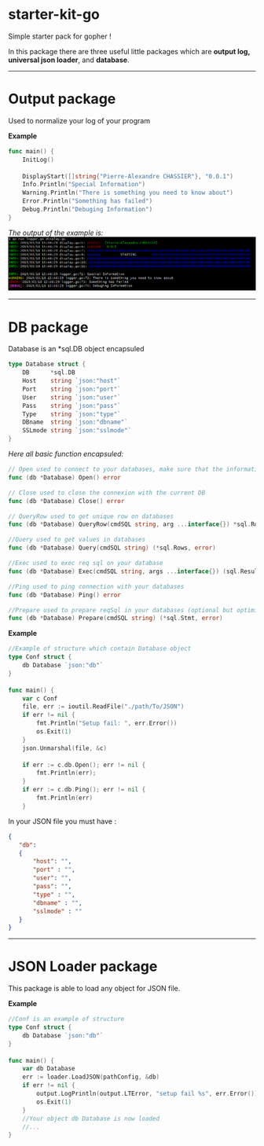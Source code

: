 # starter-kit-go
Simple starter pack for gopher !

In this package there are three useful little packages which are **output log, universal json loader**, and **database**.

****

# Output package

Used to normalize your log of your program

**Example**
```go
func main() {
	InitLog()

	DisplayStart([]string{"Pierre-Alexandre CHASSIER"}, "0.0.1")
	Info.Println("Special Information")
	Warning.Println("There is something you need to know about")
	Error.Println("Something has failed")
	Debug.Println("Debuging Information")
}
```
*The output of the example is:*
![output package loader](./logger.png)

***

# DB package

Database is an *sql.DB object encapsuled

```go
type Database struct {
	DB      *sql.DB
	Host    string `json:"host"`
	Port    string `json:"port"`
	User    string `json:"user"`
	Pass    string `json:"pass"`
	Type    string `json:"type"`
	DBname  string `json:"dbname"`
	SSLmode string `json:"sslmode"`
}
```
*Here all basic function encapsuled:*
```go
// Open used to connect to your databases, make sure that the information exist (SSLMode "sslmode=disable")
func (db *Database) Open() error
```
```go
// Close used to close the connexion with the current DB
func (db *Database) Close() error
```

```go
// QueryRow used to get unique row on databases
func (db *Database) QueryRow(cmdSQL string, arg ...interface{}) *sql.Row
```

```go
//Query used to get values in databases
func (db *Database) Query(cmdSQL string) (*sql.Rows, error)
```

```go
//Exec used to exec req sql on your database
func (db *Database) Exec(cmdSQL string, args ...interface{}) (sql.Result, error)
```

```go
//Ping used to ping connection with your databases
func (db *Database) Ping() error
```

```go
//Prepare used to prepare reqSql in your databases (optional but optimised if your cmdSql will return lot of datas)
func (db *Database) Prepare(cmdSQL string) (*sql.Stmt, error)
```

**Example**

```go
//Example of structure which contain Database object
type Conf struct {
	db Database `json:"db"`
}

func main() {
	var c Conf
	file, err := ioutil.ReadFile("./path/To/JSON")
	if err != nil {
		fmt.Println("Setup fail: ", err.Error())
		os.Exit(1)
	}
	json.Unmarshal(file, &c)

	if err := c.db.Open(); err != nil {
		fmt.Println(err);
	}
	if err := c.db.Ping(); err != nil {
		fmt.Println(err)
	}
```
In your JSON file you must have :

```json
{
   "db": 
   {
       "host": "",
       "port" : "",
       "user": "",
       "pass": "",
       "type" : "",
       "dbname" : "",
       "sslmode" : ""
   }
}

```

***

# JSON Loader package

This package is able to load any object for JSON file.

**Example**

```go
//Conf is an example of structure
type Conf struct {
	db Database `json:"db"`
}

func main() {
    var db Database
	err := loader.LoadJSON(pathConfig, &db)
	if err != nil {
		output.LogPrintln(output.LTError, "setup fail %s", err.Error())
		os.Exit(1)
    }
    //Your object db Database is now loaded
    //...
}
```